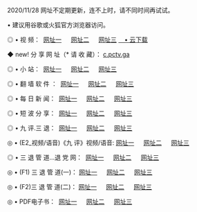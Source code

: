 <p>2020/11/28 网址不定期更新，连不上时，请不同时间再试试。
<p>• 建议用谷歌或火狐官方浏览器访问。
<p>◎ • 视 频： 
<a href="http://pcb.wemusiclabel.com/" target="_blank">网址一</a> 　 
<a href="http://acc.wemusiclabel.com/" target="_blank">网址二</a> 　 
<a href="http://acc.wemusiclabel.com/b.html" target="_blank">网址三</a>
<a href="https://yadi.sk/d/d0sUeAOpal3njw" target="_blank">　• 云下载 </a></p>
<p>◆ new! 分 享 网 址（* 请 收 藏）： <a href="http://gen.wemusiclabel.com/a.html">c.pctv.ga</a></p>

<p>◎ • 小 站：  
<a href="http://pcb.wemusiclabel.com/f.html" target="_blank">网址一</a> 　 
<a href="http://acc.wemusiclabel.com/h.html" target="_blank">网址二</a> 　 
<a href="http://acc.wemusiclabel.com/k/" target="_blank">网址三</a></p>
<p>◎ • 翻 墙 软 件 ：  
<a href="http://pcb.wemusiclabel.com/ff/" target="_blank">网址一</a> 　 
<a href="http://acc.wemusiclabel.com/s/read/a1_nd.html" target="_blank">网址二</a> 　 
<a href="http://acc.wemusiclabel.com/ff/index.html" target="_blank">网址三</a></p>
<p>◎ • 每 日 新 闻：  
<a href="http://pcb.wemusiclabel.com/day/" target="_blank">网址一</a> 　 
<a href="http://acc.wemusiclabel.com/day/" target="_blank">网址二</a> 　 
<a href="http://acc.wemusiclabel.com/day/index.html" target="_blank">网址三</a></p>
<p>◎ • 短 波 分 享：  
<a href="http://pcb.wemusiclabel.com/h/" target="_blank">网址一</a> 　 
<a href="http://acc.wemusiclabel.com/h/" target="_blank">网址二</a> 　 
<a href="http://acc.wemusiclabel.com/h/index.html" target="_blank">网址三</a></p>
<p>◎ • 九 评.三 退：  
<a href="http://pcb.wemusiclabel.com/t/" target="_blank">网址一</a> 　 
<a href="http://acc.wemusiclabel.com/v2/index.html" target="_blank">网址二</a> 　 
<a href="http://acc.wemusiclabel.com/tt/index.html" target="_blank">网址三</a> 　</p>
<p>◎ • (E2_视频/语音)《九 评》视频/语音: 
<a href="http://acc.wemusiclabel.com/7738.html" target="_blank">网址一</a> 　 
<a href="http://acc.wemusiclabel.com/7614.html" target="_blank">网址二</a> 　 
<a href="http://acc.wemusiclabel.com/7633.html" target="_blank">网址三</a></p>
<p>◎ • 三 退 管 道...退 党 网：  
<a href="http://pcb.wemusiclabel.com/go/td1.html" target="_blank">网址一</a> 　 
<a href="http://acc.wemusiclabel.com/go/td2.html" target="_blank">网址二</a> 　 
<a href="http://acc.wemusiclabel.com/go/td3.html" target="_blank">网址三</a></p>
<p>◎ • (F1) 三 退 管 道(一)： 
<a href="http://pcb.wemusiclabel.com/dd/" target="_blank">网址一</a> 　 
<a href="http://acc.wemusiclabel.com/s/read/a1_tdx.html" target="_blank">网址二</a> 　 
<a href="http://acc.wemusiclabel.com/dd/" target="_blank">网址三</a></p>
<p>◎ • (F2)三 退 管 道(二)： 
<a href="http://acc.wemusiclabel.com/d/" target="_blank">网址一</a> 　 
<a href="http://pcb.wemusiclabel.com/d/index.html" target="_blank">网址二</a> 　 
<a href="http://acc.wemusiclabel.com/d/" target="_blank">网址三</a></p>
<p>◎ • PDF电子书：  
<a href="http://pcb.wemusiclabel.com/p/" target="_blank">网址一</a> 　 
<a href="http://acc.wemusiclabel.com/p/index.html" target="_blank">网址二</a> 　 
<a href="http://acc.wemusiclabel.com/p/" target="_blank">网址三</a></p>
